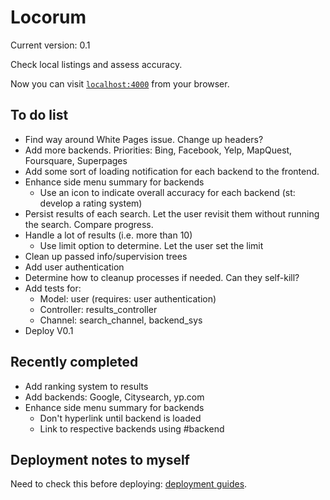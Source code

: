 # Locorum

Current version: 0.1

Check local listings and assess accuracy.

Now you can visit [`localhost:4000`](http://localhost:4000) from your browser.

## To do list

- Find way around White Pages issue. Change up headers?
- Add more backends. Priorities: Bing, Facebook, Yelp, MapQuest, Foursquare, Superpages
- Add some sort of loading notification for each backend to the frontend.
- Enhance side menu summary for backends
  - Use an icon to indicate overall accuracy for each backend (st: develop a rating system)
- Persist results of each search. Let the user revisit them without running the search. Compare progress.
- Handle a lot of results (i.e. more than 10)
  - Use limit option to determine. Let the user set the limit
- Clean up passed info/supervision trees
- Add user authentication
- Determine how to cleanup processes if needed. Can they self-kill?
- Add tests for:
  - Model: user (requires: user authentication)
  - Controller: results_controller
  - Channel: search_channel, backend_sys
- Deploy V0.1

## Recently completed
- Add ranking system to results
- Add backends: Google, Citysearch, yp.com
- Enhance side menu summary for backends
  - Don't hyperlink until backend is loaded
  - Link to respective backends using #backend

## Deployment notes to myself

Need to check this before deploying: [deployment guides](http://www.phoenixframework.org/docs/deployment).
